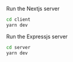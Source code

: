 Run the Nextjs server

```bash
cd client
yarn dev
```

Run the Expressjs server

```bash
cd server
yarn dev
```
